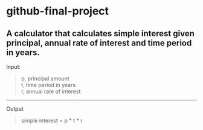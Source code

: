 # github-final-project
A calculator that calculates simple interest given principal, annual rate of interest and time period in years.  
---
Input:    
> p, principal amount  
> t, time period in years  
> r, annual rate of interest
---
Output  
> simple interest = p * t * r  
